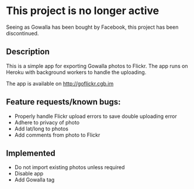 # This project is no longer active

Seeing as Gowalla has been bought by Facebook, this project has been discontinued.

## Description

This is a simple app for exporting Gowalla photos to Flickr. The app runs on Heroku with background workers to handle the uploading.

The app is available on http://goflickr.cgb.im

## Feature requests/known bugs:

* Properly handle Flickr upload errors to save double uploading error
* Adhere to privacy of photo
* Add lat/long to photos
* Add comments from photo to Flickr

## Implemented

* Do not import existing photos unless required
* Disable app
* Add Gowalla tag

